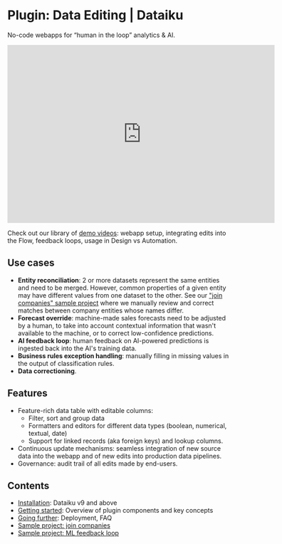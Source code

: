# Plugin: Data Editing | Dataiku

No-code webapps for “human in the loop” analytics & AI.

<iframe src="https://www.loom.com/embed/7b79e45e755544f8baf1ff3ed1bf60ee" frameborder="0" webkitallowfullscreen="" mozallowfullscreen="" allowfullscreen="" style="height: 400px; width: 600px"></iframe>

Check out our library of [demo videos](https://loom.com/share/folder/b5e96d5672da4a58883b3b05a35445fa): webapp setup, integrating edits into the Flow, feedback loops, usage in Design vs Automation.

## Use cases

* **Entity reconciliation**: 2 or more datasets represent the same entities and need to be merged. However, common properties of a given entity may have different values from one dataset to the other. See our ["join companies" sample project](sample-project-join-companies) where we manually review and correct matches between company entities whose names differ.
* **Forecast override**: machine-made sales forecasts need to be adjusted by a human, to take into account contextual information that wasn't available to the machine, or to correct low-confidence predictions.
* **AI feedback loop**: human feedback on AI-powered predictions is ingested back into the AI's training data.
* **Business rules exception handling**: manually filling in missing values in the output of classification rules.
* **Data correctioning**.

## Features

* Feature-rich data table with editable columns:
  * Filter, sort and group data
  * Formatters and editors for different data types (boolean, numerical, textual, date)
  * Support for linked records (aka foreign keys) and lookup columns.
* Continuous update mechanisms: seamless integration of new source data into the webapp and of new edits into production data pipelines.
* Governance: audit trail of all edits made by end-users.

## Contents

* [Installation](install-plugin): Dataiku v9 and above
* [Getting started](get-started): Overview of plugin components and key concepts
* [Going further](going-further): Deployment, FAQ
* [Sample project: join companies](sample-project-join-companies)
* [Sample project: ML feedback loop](sample-project-ml-feedback-loop)
